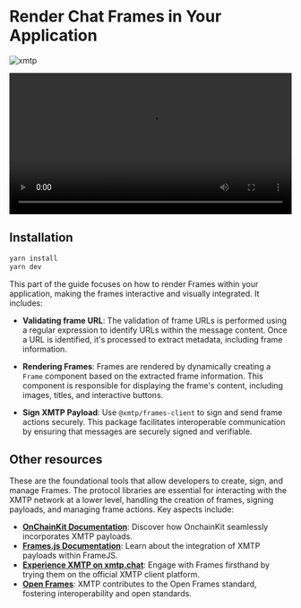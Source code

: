 # Render Chat Frames in Your Application

![xmtp](https://github.com/xmtp/xmtp-quickstart-reactjs/assets/1447073/3f2979ec-4d13-4c3d-bf20-deab3b2ffaa1)

<video controls src="https://github.com/fabriguespe/xmtp-quickstart-frames/assets/1447073/adf38f79-703c-4759-8523-4feb0ebb2d0e" width="100%" type="video/mp4">
Your browser does not support the video tag.
</video>

## Installation

```bash
yarn install
yarn dev
```

This part of the guide focuses on how to render Frames within your application, making the frames interactive and visually integrated. It includes:

- **Validating frame URL**: The validation of frame URLs is performed using a regular expression to identify URLs within the message content. Once a URL is identified, it's processed to extract metadata, including frame information.

- **Rendering Frames**: Frames are rendered by dynamically creating a `Frame` component based on the extracted frame information. This component is responsible for displaying the frame's content, including images, titles, and interactive buttons.

- **Sign XMTP Payload**: Use `@xmtp/frames-client` to sign and send frame actions securely. This package facilitates interoperable communication by ensuring that messages are securely signed and verifiable.

## Other resources

These are the foundational tools that allow developers to create, sign, and manage Frames. The protocol libraries are essential for interacting with the XMTP network at a lower level, handling the creation of frames, signing payloads, and managing frame actions. Key aspects include:

- [**OnChainKit Documentation**](https://onchainkit.xyz/xmtp/introduction): Discover how OnchainKit seamlessly incorporates XMTP payloads.
- [**Frames.js Documentation**](https://framesjs.org/reference/js/xmtp): Learn about the integration of XMTP payloads within FrameJS.
- [**Experience XMTP on xmtp.chat**](https://xmtp.chat/): Engage with Frames firsthand by trying them on the official XMTP client platform.
- [**Open Frames**](https://github.com/open-frames/standard/blob/v0.0.1/README.md): XMTP contributes to the Open Frames standard, fostering interoperability and open standards.
